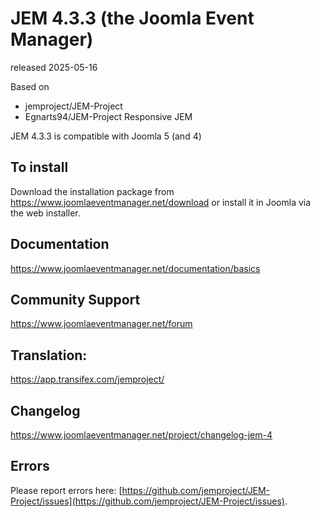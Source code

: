 # JEM 4.3.3 (the Joomla Event Manager)
released 2025-05-16

Based on
- jemproject/JEM-Project
- Egnarts94/JEM-Project Responsive JEM

JEM 4.3.3 is compatible with Joomla 5 (and 4)

## To install
Download the installation package from https://www.joomlaeventmanager.net/download or install it in Joomla via the web installer.

## Documentation
https://www.joomlaeventmanager.net/documentation/basics

## Community Support
https://www.joomlaeventmanager.net/forum

## Translation:
https://app.transifex.com/jemproject/

## Changelog
https://www.joomlaeventmanager.net/project/changelog-jem-4

## Errors
Please report errors here: [https://github.com/jemproject/JEM-Project/issues](https://github.com/jemproject/JEM-Project/issues).

